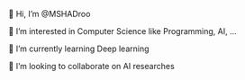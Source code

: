 👋 Hi, I’m @MSHADroo

👀 I’m interested in Computer Science like Programming, AI, ... 

🌱 I’m currently learning Deep learning

💞️ I’m looking to collaborate on AI researches

<!---
MSHADroo/MSHADroo is a ✨ special ✨ repository because its `README.md` (this file) appears on your GitHub profile.
You can click the Preview link to take a look at your changes.
--->
